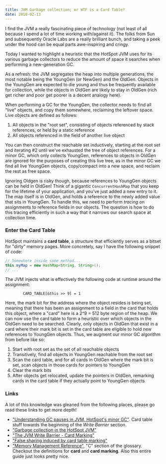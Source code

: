 ```yaml
---
title: JVM Garbage collection; or WTF is a Card Table?
date: 2018-02-13
---
```


I find the JVM a really fascinating piece of technology (not least of all because I spend a lot of time working
with/against it). The folks from Sun and subsequently Oracle Labs are a really brilliant bunch, and taking a
peek under the hood can be equal parts awe-inspiring and cringy.

Today I wanted to highlight a heuristic that the HotSpot JVM uses for its various garbage collectors to reduce the
amount of space it searches when performing a new-generation GC.

As a refresh: the JVM segregates the heap into multiple generations, the most notable being the YoungGen (or NewGen) and
the OldGen. Objects in the YoungGen are expected to die young and thus be frequently available for collection, while the
objects in OldGen are likely to stay in OldGen (rich get richer and poor get poorer is a decent analogy here).

When performing a GC for the YoungGen, the collector needs to find all "live" objects, and copy them somewhere,
reclaiming the leftover space. Live objects are defined as follows:

  1. All objects in the "root set", consisting of objects referenced by stack references, or held by a static
     reference
  2. All objects referenced in the field of another live object

You can then construct the reachable set inductively, starting at the root set and iterating #2 until we've exhausted
the tree of object references. For a minor GC, which only collects YoungGen, references to objects in OldGen are ignored
for the purposes of creating this live tree, as in the minor GC we find all live YoungGen objects, copy/compact into a
new space, and reclaim the rest as free space.

Ignoring Oldgen is risky though, because references to YoungGen objects can be held in OldGen! Think of a gigantic
`ConcurrentHashMap` that you keep for the lifetime of your application, and you've just added a new entry to it. The map
itself is in OldGen, and holds a reference to the newly added value that sits in YoungGen. To handle this, we need to
perform _tracing_ on assignments to reference fields in our objects. The question is how to do this tracing efficiently
in such a way that it narrows our search space at collection time.

### Enter the Card Table

HotSpot maintains a **card table**, a structure that efficiently serves as a bitset for "dirty" memory pages. More
concretely, say I have the following snippet of code:

```java
// Somewhere inside some method...
this.myMap = new HashMap<String, String>();
// ...
```

The JVM injects what is effectively the following code at runtime around the assignment:

```
        CARD_TABLE[&this >> 9] = 1
```

Here, the mark bit for the address where the object resides is being set, meaning that there has been an assignment to
a field in the card that holds this object, where a "card" here is a 2^9 = 512 byte region of the heap. We can now use
the card table to form a heuristic over which objects in the OldGen need to be searched. Clearly, only objects in OldGen
that exist in a card where their mark bit is set in the card table are eligible to hold new references to YoungGen
objects. Thus, we augment our minor GC algorithm from before like so:

  1. Start with root set as the set of all reachable objects
  1. Transitively, find all objects in YoungGen reachable from the root set
  1. Scan the card table, and for all cards in OldGen where the mark bit is set, scan objects in those cards for
     pointers to YoungGen
  1. Clear the mark bits
  1. After objects get relocated, update the pointers in OldGen, remarking cards in the card table if they actually
     point to YoungGen objects

### Links

A lot of this knowledge was gleaned from the following places, please go read these links to get more depth!

* ["Understanding GC pauses in JVM, HotSpot's minor GC"](http://blog.ragozin.info/2011/06/understanding-gc-pauses-in-jvm-hotspots.html).
  Card table stuff towards the beginning of the _Write Barrier_ section.
* ["Garbage collection in the HotSpot JVM"](https://www.ibm.com/developerworks/library/j-jtp11253/)
* ["The JVM Write Barrier - Card Marking"](http://psy-lob-saw.blogspot.co.uk/2014/10/the-jvm-write-barrier-card-marking.html)
* ["False sharing induced by card table marking"](https://blogs.oracle.com/dave/false-sharing-induced-by-card-table-marking)
* ["Memory Management Reference"](http://www.memorymanagement.org/glossary/c.html#glossary-c), "C" section of the
glossary. Checkout the definitions for **card** and **card marking**. Also this entire guide just looks pretty nice.
